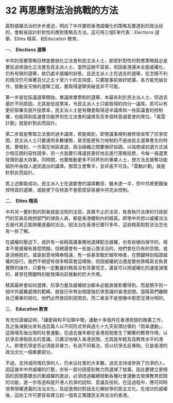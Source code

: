 # 32  再思應對法治挑戰的方法

面對威權法治的步步進迫，明白了中共要把香港威權化的策略及要達到的政治目的，會較易設計針對性的應對策略及方法。這可用三個E來代表：Elections 選舉、Elites 精英、和Education 教育。

一、 **Elections 選舉**

中共的首要策略目標是要弱化立法會和民主派人士，那麼針對性的對應策略就必是要反過來強化立法會及民主派人士。當然這絕不容易，但因香港還未全面威權化，仍有有限的選舉，故仍處半威權的狀態，且民主派人士在過去的選舉，在怎樣不利的情況仍可保著百分之五十至六十的支持度，只要能事前做好統籌，各方能充誠合作，發動全天候的選舉工程，要取得選舉突破並非不可能。

第一步是從區議選舉開始。單議席單票制的選舉，本最有利於民主派人士，但過去基於不同原因，尤其是低投票率，令民主派人士只能取得約四分一議席。若可以有更好部署去提升投票率，民主派人士是有機會取得過半議席和一些區議會的控制權，也能得到區選會功能界別在立法會的議席及百多個特首選委會的席位。「風雲計劃」就是針對此而設計。

第二步就是奪取立法會的過半議席，若能做到，即使議事規則被修改收窄了抗爭空間，民主派人士只要運用多數優勢，甚至能更有力地制約不是由民主選舉產生的特首。要做到，一方面在地區直選，政治組織之間要做好協調，以協商或初選方式減少相互間的惡性競爭，另一方面要引導選民更好地去進行策略投票，令每一張選票發揮到最大效果。同時間，也要推動更多不同界別的專業人士，想方法去搶奪功能組別中由個人選民選出的議席。那麼立會奪半，並非遙不可及。「雷動計劃」就是針對此而設計。

若上述都能成功，民主派人士在選委會的議席數目，雖未達一半，但中共將更難操控特首的選舉，或能使下任特首不會那麼容易被中共完全控制。

二、 **Elites 精英**

中共另一要針對的對象就是法院的法官。其實不止於法官，負責執行法律的行政部門的官員及檢控部門的律政人員，都是香港體制內的精英。即使中共想以威權法治去替代真正能限權達義的法治，因法治在香港已實行多年，這些精英對對法治怎也有一些了解。

在威權的壓迫下，或許有一些精英識事務地選擇配合威權，也有些傾向保守的，根本不覺威權有甚麼問題。但總還會有一些是心懷法治的，他們會在仍有的空間，或是消極抵抗，或是創意地陽奉陰違。有一些甚至敢於做吹哨者，在關鍵時刻指證威權的惡行。我們不期望有很多精英會這樣做，但因威權統治還是要依靠精英去負責實際的操作，只要有一定數量的精英沒有背棄信念，還是可以把威權化的速度減慢的，甚至在關鍵時刻能發揮向前推動的巨大作用。

精英最終會如何選擇，抗爭力量及威權統治都未必能直接影響得到，而是關乎到一個中共最難處理的範疇，就是已孕育出相當強抗爭意識的香港民間。當精英們離開自己專業的崗位，他們必然會回到民間去，而二者並不是想像中那麼涇渭分明的。

三、 **Education 教育**

有充份證據証明，「讓愛與和平佔領中環」運動十多個月在香港民間的推廣工作，及之後演變出來有過百萬人以不同形式參與過七十九天街頭佔領的「雨傘運動」，這兩場先後出現的社會運動，在過去幾年都在香港民間產生了顯著的教育作用。以抗爭去爭取民主的意識，已廣泛地植入香港民間，尤其是年輕及高教育水平的港人。即使抗爭是否必須是非暴力，有過不同看法，但以抗爭去反專制，已是香港的政治文化一個重要部分。

不過，支持或同情抗爭的人，仍未佔社會的大多數。過去支持或參與了抗爭的人，因這幾年中共威權的打壓，亦有一部分因感到無力而選擇了放棄。因此要建立更穩固的民間基礎去抗衡威權的進迫，必須透過繼續發動各種社會運動去發揮教育民間的功能，進一步改造和提升港人抗爭的認知、意識及技術。在這過程中，應可同時培育限權達義的法治文化，及促進商討對話去化解紛爭的民主文化。在成功抗威權後，這些工作可更容易建立起一個真正實踐民主與法治的香港。